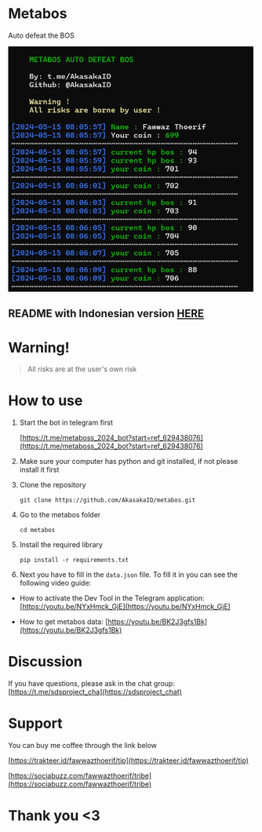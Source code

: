 # Metabos

Auto defeat the BOS

<img src="images/metabos.png" width="500px" height="500px">

## README with Indonesian version [HERE](README_ID.md)

# Warning!

> All risks are at the user's own risk 

# How to use

1. Start the bot in telegram first

    [https://t.me/metaboss_2024_bot?start=ref_629438076](https://t.me/metaboss_2024_bot?start=ref_629438076)

2. Make sure your computer has python and git installed, if not please install it first

3. Clone the repository

    ```
    git clone https://github.com/AkasakaID/metabos.git
    ```
4. Go to the metabos folder

    ```
    cd metabos
    ```

5. Install the required library

    ```
    pip install -r requirements.txt
    ```

6. Next you have to fill in the `data.json` file. To fill it in you can see the following video guide:
- How to activate the Dev Tool in the Telegram application: [https://youtu.be/NYxHmck_GjE](https://youtu.be/NYxHmck_GjE)

- How to get metabos data: [https://youtu.be/BK2J3gfs1Bk](https://youtu.be/BK2J3gfs1Bk)

# Discussion

If you have questions, please ask in the chat group: [https://t.me/sdsproject_cha](https://sdsproject_chat)

# Support

You can buy me coffee through the link below

[https://trakteer.id/fawwazthoerif/tip](https://trakteer.id/fawwazthoerif/tip)

[https://sociabuzz.com/fawwazthoerif/tribe](https://sociabuzz.com/fawwazthoerif/tribe)

# Thank you <3